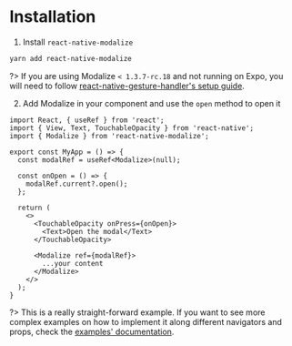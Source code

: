 # Installation

1. Install `react-native-modalize`

```bash
yarn add react-native-modalize
```

?> If you are using Modalize `< 1.3.7-rc.18` and not running on Expo, you will need to follow [react-native-gesture-handler's setup guide](https://software-mansion.github.io/react-native-gesture-handler/docs/getting-started.html).

2. Add Modalize in your component and use the `open` method to open it

```tsx
import React, { useRef } from 'react';
import { View, Text, TouchableOpacity } from 'react-native';
import { Modalize } from 'react-native-modalize';

export const MyApp = () => {
  const modalRef = useRef<Modalize>(null);

  const onOpen = () => {
    modalRef.current?.open();
  };

  return (
    <>
      <TouchableOpacity onPress={onOpen}>
        <Text>Open the modal</Text>
      </TouchableOpacity>

      <Modalize ref={modalRef}>
        ...your content
      </Modalize>
    </>
  );
}
```

?> This is a really straight-forward example. If you want to see more complex examples on how to implement it along different navigators and props, check the [examples' documentation](/EXAMPLES.md).
